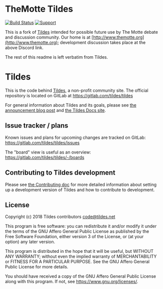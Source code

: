 # TheMotte Tildes

[![Build Status](https://travis-ci.org/themotte/tildes.svg?branch=master)](https://travis-ci.org/themotte/tildes) [![Support](https://img.shields.io/discord/722487636488486913?label=support&logo=discord)](https://discord.gg/HqEdmq)

This is a fork of [Tildes](https://tildes.net) intended for possible future use by The Motte debate and discussion community. Our home is at [http://www.themotte.org](http://www.themotte.org); development discussion takes place at the above Discord link.

The rest of this readme is left verbatim from Tildes.

# Tildes

This is the code behind [Tildes](https://tildes.net), a non-profit community site. The official repository is located on GitLab at https://gitlab.com/tildes/tildes

For general information about Tildes and its goals, please see [the announcement blog post](https://blog.tildes.net/announcing-tildes) and [the Tildes Docs site](https://docs.tildes.net).

## Issue tracker / plans

Known issues and plans for upcoming changes are tracked on GitLab: https://gitlab.com/tildes/tildes/issues

The "board" view is useful as an overview: https://gitlab.com/tildes/tildes/-/boards

## Contributing to Tildes development

Please see [the Contributing doc](CONTRIBUTING.md) for more detailed information about setting up a development version of Tildes and how to contribute to development.

## License

Copyright (c) 2018 Tildes contributors <code@tildes.net>

This program is free software: you can redistribute it and/or modify it under the terms of the GNU Affero General Public License as published by the Free Software Foundation, either version 3 of the License, or (at your option) any later version.

This program is distributed in the hope that it will be useful, but WITHOUT ANY WARRANTY; without even the implied warranty of MERCHANTABILITY or FITNESS FOR A PARTICULAR PURPOSE. See the GNU Affero General Public License for more details.

You should have received a copy of the GNU Affero General Public License along with this program. If not, see <https://www.gnu.org/licenses/>.
